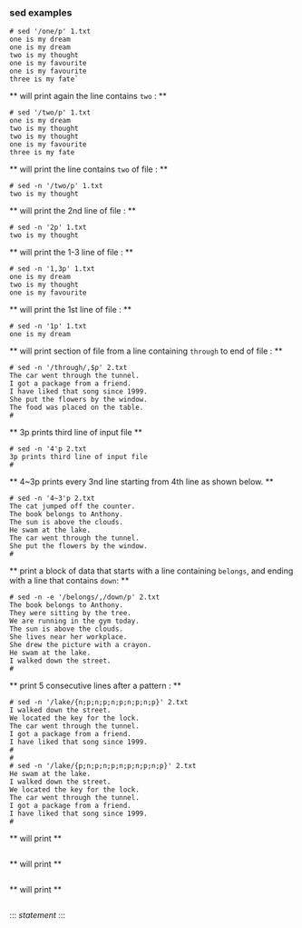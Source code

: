 ### sed examples

```
# sed '/one/p' 1.txt
one is my dream
one is my dream
two is my thought
one is my favourite
one is my favourite
three is my fate`
```
** will print again the line contains `two` : **
```
# sed '/two/p' 1.txt
one is my dream
two is my thought
two is my thought
one is my favourite
three is my fate
```
** will print the line contains `two` of file : **
```
# sed -n '/two/p' 1.txt
two is my thought
```
** will print the 2nd line of file : **
```
# sed -n '2p' 1.txt
two is my thought
```
** will print the 1-3 line of file : **
```
# sed -n '1,3p' 1.txt
one is my dream
two is my thought
one is my favourite
```
** will print the 1st line of file : **
```
# sed -n '1p' 1.txt
one is my dream
```
** will print section of file from a line containing `through` to end of file : **
```
# sed -n '/through/,$p' 2.txt
The car went through the tunnel.
I got a package from a friend.
I have liked that song since 1999.
She put the flowers by the window.
The food was placed on the table.
#
```
** 3p prints third line of input file **
```
# sed -n '4'p 2.txt
3p prints third line of input file
#
```
** 4~3p prints every 3nd line starting from 4th line as shown below. **
```
# sed -n '4~3'p 2.txt
The cat jumped off the counter.
The book belongs to Anthony.
The sun is above the clouds.
He swam at the lake.
The car went through the tunnel.
She put the flowers by the window.
#
```
** print a block of data that starts with a line containing `belongs`, and ending with a line that contains `down`: **
```
# sed -n -e '/belongs/,/down/p' 2.txt
The book belongs to Anthony.
They were sitting by the tree.
We are running in the gym today.
The sun is above the clouds.
She lives near her workplace.
She drew the picture with a crayon.
He swam at the lake.
I walked down the street.
#
```
** print 5 consecutive lines after a pattern : **
```
# sed -n '/lake/{n;p;n;p;n;p;n;p;n;p}' 2.txt
I walked down the street.
We located the key for the lock.
The car went through the tunnel.
I got a package from a friend.
I have liked that song since 1999.
#
#
# sed -n '/lake/{p;n;p;n;p;n;p;n;p;n;p}' 2.txt
He swam at the lake.
I walked down the street.
We located the key for the lock.
The car went through the tunnel.
I got a package from a friend.
I have liked that song since 1999.
#

```
**  will print **
```
```
**  will print **
```
```
** will print **
```
```
:::
*statement*
:::
